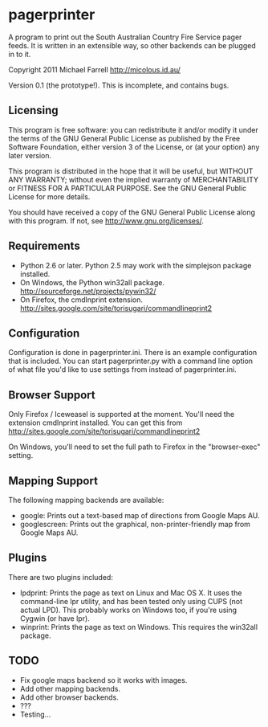 # pagerprinter #

A program to print out the South Australian Country Fire Service pager feeds.  It is written in an extensible way, so other backends can be plugged in to it.

Copyright 2011 Michael Farrell <http://micolous.id.au/>

Version 0.1 (the prototype!).  This is incomplete, and contains bugs.

## Licensing ##

This program is free software: you can redistribute it and/or modify it under the terms of the GNU General Public License as published by the Free Software Foundation, either version 3 of the License, or (at your option) any later version.

This program is distributed in the hope that it will be useful, but WITHOUT ANY WARRANTY; without even the implied warranty of MERCHANTABILITY or FITNESS FOR A PARTICULAR PURPOSE.  See the GNU General Public License for more details.

You should have received a copy of the GNU General Public License along with this program.  If not, see <http://www.gnu.org/licenses/>.

## Requirements ##

 * Python 2.6 or later.  Python 2.5 may work with the simplejson package installed.
 * On Windows, the Python win32all package.  http://sourceforge.net/projects/pywin32/
 * On Firefox, the cmdlnprint extension.  http://sites.google.com/site/torisugari/commandlineprint2

## Configuration ##

Configuration is done in pagerprinter.ini.  There is an example configuration
that is included.  You can start pagerprinter.py with a command line option of
what file you'd like to use settings from instead of pagerprinter.ini.

## Browser Support ##

Only Firefox / Iceweasel is supported at the moment.  You'll need the extension cmdlnprint installed.  You can get this from http://sites.google.com/site/torisugari/commandlineprint2

On Windows, you'll need to set the full path to Firefox in the "browser-exec" setting.

## Mapping Support ##

The following mapping backends are available:

 * google: Prints out a text-based map of directions from Google Maps AU.
 * googlescreen: Prints out the graphical, non-printer-friendly map from Google Maps AU.

## Plugins ##

There are two plugins included:

 * lpdprint: Prints the page as text on Linux and Mac OS X.  It uses the command-line lpr utility, and has been tested only using CUPS (not actual LPD).  This probably works on Windows too, if you're using Cygwin (or have lpr).
 * winprint: Prints the page as text on Windows.  This requires the win32all package.


## TODO ##

 * Fix google maps backend so it works with images.
 * Add other mapping backends.
 * Add other browser backends.
 * ???
 * Testing...

